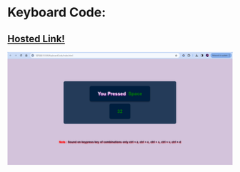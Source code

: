 # Keyboard Code: 

## [Hosted Link!](https://hsc92180.github.io/JS-Projects/KeyboardCode/)

![Alt text](image.png)